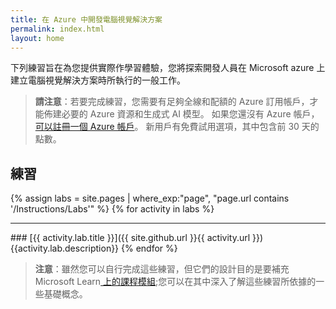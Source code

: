 ```yaml
---
title: 在 Azure 中開發電腦視覺解決方案
permalink: index.html
layout: home
---
```


下列練習旨在為您提供實際作學習體驗，您將探索開發人員在 Microsoft azure 上建立電腦視覺解決方案時所執行的一般工作。

> **請注意**：若要完成練習，您需要有足夠全線和配額的 Azure 訂用帳戶，才能佈建必要的 Azure 資源和生成式 AI 模型。 如果您還沒有 Azure 帳戶，[可以註冊一個 Azure 帳戶](https://azure.microsoft.com/free)。 新用戶有免費試用選項，其中包含前 30 天的點數。

## 練習

{% assign labs = site.pages | where_exp:"page", "page.url contains '/Instructions/Labs'" %} {% for activity in labs  %}
<hr>
### [{{ activity.lab.title }}]({{ site.github.url }}{{ activity.url }}) {{activity.lab.description}} {% endfor %}

> **注意**：雖然您可以自行完成這些練習，但它們的設計目的是要補充Microsoft Learn[ 上的課程模組](https://learn.microsoft.com/training/paths/create-computer-vision-solutions-azure-ai/);您可以在其中深入了解這些練習所依據的一些基礎概念。
